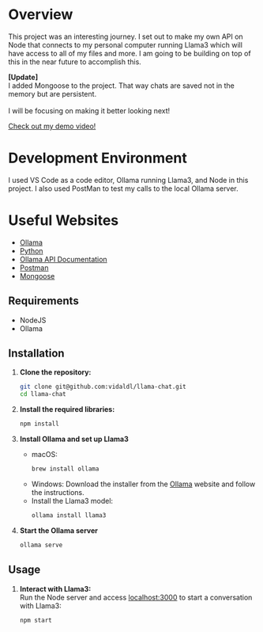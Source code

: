 # Overview
 This project was an interesting journey. I set out to make my own API on Node that connects to my personal computer running Llama3 which will have access to all of my files and more. I am going to be building on top of this in the near future to accomplish this.

 **[Update]** \
 I added Mongoose to the project. That way chats are saved not in the memory but are persistent. 
 \
 \
 I will be focusing on making it better looking next!
 
 

[Check out my demo video!](https://youtu.be/9p9JQ7OcLqk)

# Development Environment

I used VS Code as a code editor, Ollama running Llama3, and Node in this project. I also used PostMan to test my calls to the local Ollama server.

# Useful Websites

* [Ollama](https://ollama.com/)
* [Python](https://www.w3schools.com/typescript/)
* [Ollama API Documentation](https://github.com/ollama/ollama/blob/main/docs/api.md#generate-a-completion)
* [Postman](https://www.postman.com/)
* [Mongoose](https://mongoosejs.com/docs/)


## Requirements

- NodeJS
- Ollama


## Installation

1. **Clone the repository:**
   ```bash
   git clone git@github.com:vidaldl/llama-chat.git
   cd llama-chat
   ```

2. **Install the required libraries:**
   ```bash
   npm install
   ```

3. **Install Ollama and set up Llama3**
    - macOS:
        ```bash
        brew install ollama
        ```
    - Windows:
        Download the installer from the [Ollama](https://ollama.com/) website and follow the instructions.
    - Install the Llama3 model:
        ```bash
        ollama install llama3
        ```

4. **Start the Ollama server**
   ```bash
   ollama serve
   ```

## Usage
1. **Interact with Llama3:** \
    Run the Node server and access [localhost:3000](http://localhost:3000/) to start a conversation with Llama3:
    ```bash
   npm start
   ```

